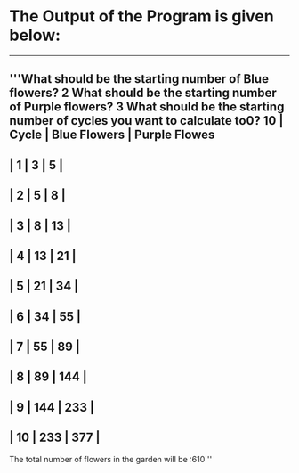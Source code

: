 # The Output of the Program is given below:
---------------------------------------
'''What should be the starting number of Blue flowers? 2
What should be the starting number of Purple flowers? 3
What should be the starting number of cycles you want to calculate to0? 10
|  Cycle  |  Blue Flowers | Purple Flowes 
---------------------------------------   
|     1   |      3        |  5    |       
---------------------------------------   
|     2   |      5        |  8    |       
---------------------------------------   
|     3   |      8        |  13    |      
---------------------------------------   
|     4   |      13        |  21    |     
---------------------------------------   
|     5   |      21        |  34    |     
---------------------------------------   
|     6   |      34        |  55    |     
---------------------------------------   
|     7   |      55        |  89    |     
---------------------------------------
|     8   |      89        |  144    |
---------------------------------------
|     9   |      144        |  233    |
---------------------------------------
|     10   |      233        |  377    |
---------------------------------------
 The total number of flowers in the garden will be :610'''
